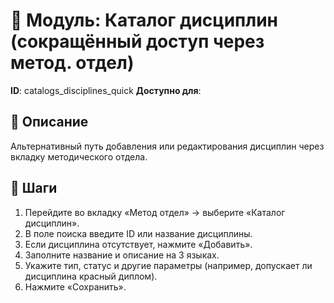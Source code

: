 # 📘 Модуль: Каталог дисциплин (сокращённый доступ через метод. отдел)
**ID**: catalogs_disciplines_quick
**Доступно для**: 

## 📝 Описание
Альтернативный путь добавления или редактирования дисциплин через вкладку методического отдела.

## 🩜 Шаги
1. Перейдите во вкладку «Метод отдел» → выберите «Каталог дисциплин».
2. В поле поиска введите ID или название дисциплины.
3. Если дисциплина отсутствует, нажмите «Добавить».
4. Заполните название и описание на 3 языках.
5. Укажите тип, статус и другие параметры (например, допускает ли дисциплина красный диплом).
6. Нажмите «Сохранить».
